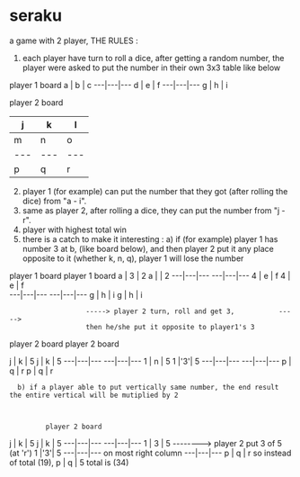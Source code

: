 # seraku

a game with 2 player, 
THE RULES :
1) each player have turn to roll a dice, after getting a random number, the player were asked to put the number in their own 3x3 table like below

player 1 board
 a | b | c 
---|---|---
 d | e | f 
---|---|---
 g | h | i 


player 2 board 

 j | k | l 
---|---|---
 m | n | o 
---|---|---
 p | q | r 
 
 
 2) player 1 (for example) can put the number that they got (after rolling the dice) from "a - i".
 3) same as player 2, after rolling a dice, they can put the number from "j - r".
 4) player with highest total win 
 5) there is a catch to make it interesting :
    a) if (for example) player 1 has number 3 at b, (like board below), and then player 2 put it any place opposite to it (whether k, n, q), player 1 will
       lose the number
                                           
                                           
player 1 board                                                                   player 1 board
 a | 3 | 2                                                                        a |   | 2
---|---|---                                                                      ---|---|---
 4 | e | f                                                                        4 | e | f       
---|---|---                                                                      ---|---|---
 g | h | i                                                                        g | h | i           
                                                                                  
                                                                               

                       -----> player 2 turn, roll and get 3,           ----->
                       then he/she put it opposite to player1's 3
player 2 board                                                                    player 2 board 

 j | k | 5                                                                        j | k | 5 
---|---|---                                                                      ---|---|---
 1 | n | 5                                                                        1 |'3'| 5
---|---|---                                                                      ---|---|---
 p | q | r                                                                        p | q | r 
 
 
      b) if a player able to put vertically same number, the end result the entire vertical will be mutiplied by 2
      
      
      
             player 2 board 

 j | k | 5                                                                        j | k | 5 
---|---|---                                                                      ---|---|---
 1 | 3 | 5           --------> player 2 put 3 of 5 (at 'r')                       1 |'3'| 5
---|---|---                    on most right column                              ---|---|---
 p | q | r                     so instead of total (19),                          p | q | 5
                                total is (34)
 
